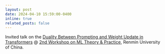 ```yaml
---
layout: post
date: 2024-04-10 15:59:00-0400
inline: true
related_posts: false
---
```


Invited talk on the <a href="/assets/pdf/Duality_prompt2weight.pdf">Duality Between Prompting and Weight Update in Transformers</a> @ [2nd Workshop on ML Theory & Practice](https://mp.weixin.qq.com/s/KHy-o_UrAbYNSP1yhCo34w), Renmin University of China. 
